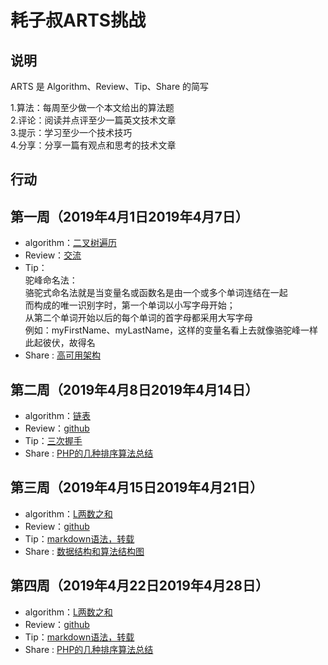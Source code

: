 # 耗子叔ARTS挑战

## 说明

ARTS 是 Algorithm、Review、Tip、Share 的简写

1.算法：每周至少做一个本文给出的算法题  
2.评论：阅读并点评至少一篇英文技术文章  
3.提示：学习至少一个技术技巧  
4.分享：分享一篇有观点和思考的技术文章  

## 行动

## 第一周（2019年4月1日2019年4月7日）

* algorithm：[二叉树遍历](https://github.com/Elijahlz/lz-ARTS-study/blob/master/Algorithm/searchBalanceTree.md)  
* Review：[交流](http://www.catb.org/~esr/faqs/smart-questions.html)
* Tip：   
驼峰命名法：  
骆驼式命名法就是当变量名或函数名是由一个或多个单词连结在一起  
而构成的唯一识别字时，第一个单词以小写字母开始；  
从第二个单词开始以后的每个单词的首字母都采用大写字母  
例如：myFirstName、myLastName，这样的变量名看上去就像骆驼峰一样此起彼伏，故得名
* Share :  [高可用架构](https://www.jianshu.com/p/8419dacbbc09)

## 第二周（2019年4月8日2019年4月14日）

* algorithm：[链表](https://github.com/Elijahlz/lz-ARTS-study/blob/master/Algorithm/linkedList.md)  
* Review：[github](https://github.com/Elijahlz/lz-ARTS-study/blob/master/Review/github.md)
* Tip：[三次握手](https://github.com/Elijahlz/lz-ARTS-study/blob/master/Tip/TcpAndUdp.md)
* Share :  [PHP的几种排序算法总结](http://note.youdao.com/noteshare?id=206e425d5ff7dd17a98456c723dad66b&sub=wcp1524463423108119)

## 第三周（2019年4月15日2019年4月21日）

* algorithm：[L两数之和](https://github.com/Elijahlz/lz-ARTS-study/blob/master/Algorithm/TwoSum.md)  
* Review：[github](https://github.com/Elijahlz/lz-ARTS-study/blob/master/Review/github.md)
* Tip：[markdown语法，转载](https://www.jianshu.com/p/191d1e21f7ed)
* Share :  [数据结构和算法结构图](https://github.com/Elijahlz/lz-ARTS-study/blob/master/Share/%E6%95%B0%E6%8D%AE%E7%BB%93%E6%9E%84%E5%92%8C%E7%AE%97%E6%B3%95%E7%BB%93%E6%9E%84%E5%9B%BE.md)


## 第四周（2019年4月22日2019年4月28日）

* algorithm：[L两数之和](https://github.com/Elijahlz/lz-ARTS-study/blob/master/Algorithm/TwoSum.md)  
* Review：[github](https://github.com/Elijahlz/lz-ARTS-study/blob/master/Review/github.md)
* Tip：[markdown语法，转载](https://www.jianshu.com/p/191d1e21f7ed)
* Share :  [PHP的几种排序算法总结](http://note.youdao.com/noteshare?id=206e425d5ff7dd17a98456c723dad66b&sub=wcp1524463423108119)
